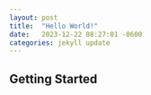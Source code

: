 ```yaml
---
layout: post
title:  "Hello World!"
date:   2023-12-22 08:27:01 -0600
categories: jekyll update
---
```


## Getting Started